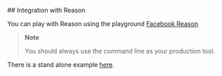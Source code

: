 \#\# Integration with Reason

You can play with Reason using the playground [Facebook
Reason](https://bucklescript.github.io/bucklescript/reason-demo)

> **Note**
>
> You should always use the command line as your production tool.

There is a stand alone example
[here](https://github.com/bucklescript/bucklescript-addons/blob/master/examples/reason-demo/package.json).
